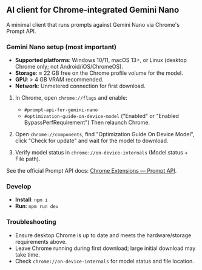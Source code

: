 ## AI client for Chrome‑integrated Gemini Nano

A minimal client that runs prompts against Gemini Nano via Chrome's Prompt API.

### Gemini Nano setup (most important)

- **Supported platforms**: Windows 10/11, macOS 13+, or Linux (desktop Chrome only; not Android/iOS/ChromeOS).
- **Storage**: ≈ 22 GB free on the Chrome profile volume for the model.
- **GPU**: > 4 GB VRAM recommended.
- **Network**: Unmetered connection for first download.

1. In Chrome, open `chrome://flags` and enable:
   - `#prompt-api-for-gemini-nano`
   - `#optimization-guide-on-device-model` ("Enabled" or "Enabled BypassPerfRequirement")
     Then relaunch Chrome.

2. Open `chrome://components`, find "Optimization Guide On Device Model", click "Check for update" and wait for the model to download.

3. Verify model status in `chrome://on-device-internals` (Model status + File path).

See the official Prompt API docs: [Chrome Extensions — Prompt API](https://developer.chrome.com/docs/extensions/ai/prompt-api).

### Develop

- **Install**: `npm i`
- **Run**: `npm run dev`

### Troubleshooting

- Ensure desktop Chrome is up to date and meets the hardware/storage requirements above.
- Leave Chrome running during first download; large initial download may take time.
- Check `chrome://on-device-internals` for model status and file location.
